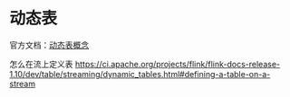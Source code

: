 # 动态表
官方文档：[动态表概念](https://ci.apache.org/projects/flink/flink-docs-release-1.10/dev/table/streaming/dynamic_tables.html#dynamic-tables--continuous-queries)

怎么在流上定义表
https://ci.apache.org/projects/flink/flink-docs-release-1.10/dev/table/streaming/dynamic_tables.html#defining-a-table-on-a-stream